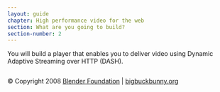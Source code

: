 ```yaml
---
layout: guide
chapter: High performance video for the web
section: What are you going to build?
section-number: 2
---
```


You will build a player that enables you to deliver video using Dynamic
Adaptive Streaming over HTTP (DASH).

![]()

© Copyright 2008 [Blender Foundation](http://blender.org) |
[bigbuckbunny.org](https://peach.blender.org/)
